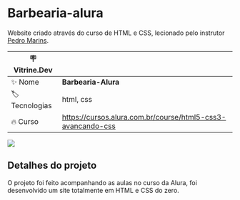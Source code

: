 # Barbearia-alura

Website criado através do curso de HTML e CSS, lecionado pelo instrutor [Pedro Marins](https://github.com/pedromarins).

| :placard: Vitrine.Dev |     |
| -------------  | --- |
| :sparkles: Nome        | **Barbearia-Alura**
| :label: Tecnologias | html, css
| :fire: Curso     | https://cursos.alura.com.br/course/html5-css3-avancando-css

<!-- Inserir imagem com a #vitrinedev ao final do link -->
![](https://i.imgur.com/1XJueR0.png#vitrinedev)

## Detalhes do projeto

O projeto foi feito acompanhando as aulas no curso da Alura, foi desenvolvido um site totalmente em HTML e CSS do zero.
